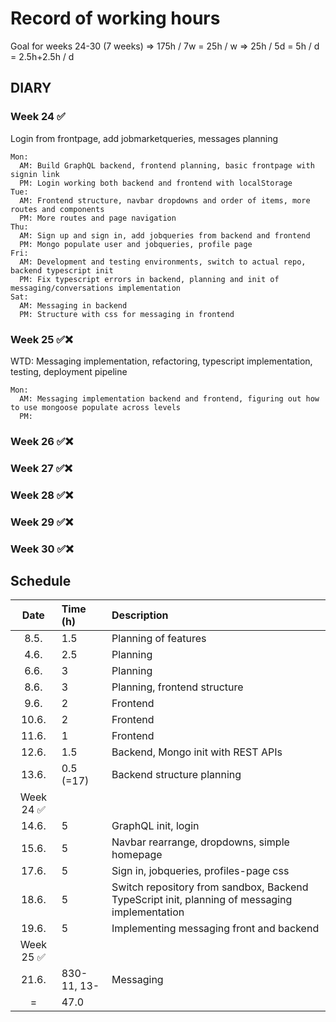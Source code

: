 # Record of working hours

Goal for weeks 24-30 (7 weeks)
  => 175h / 7w = 25h / w
  => 25h / 5d = 5h / d = 2.5h+2.5h / d


## DIARY
  ### Week 24 ✅ 
  Login from frontpage, add jobmarketqueries, messages planning

    Mon: 
      AM: Build GraphQL backend, frontend planning, basic frontpage with signin link
      PM: Login working both backend and frontend with localStorage
    Tue:
      AM: Frontend structure, navbar dropdowns and order of items, more routes and components
      PM: More routes and page navigation
    Thu:
      AM: Sign up and sign in, add jobqueries from backend and frontend
      PM: Mongo populate user and jobqueries, profile page
    Fri:
      AM: Development and testing environments, switch to actual repo, backend typescript init
      PM: Fix typescript errors in backend, planning and init of messaging/conversations implementation
    Sat:
      AM: Messaging in backend
      PM: Structure with css for messaging in frontend
  
  ### Week 25 ✅❌
  WTD: Messaging implementation, refactoring, typescript implementation, testing, deployment pipeline

    Mon:
      AM: Messaging implementation backend and frontend, figuring out how to use mongoose populate across levels
      PM:
  ### Week 26 ✅❌
  ### Week 27 ✅❌
  ### Week 28 ✅❌
  ### Week 29 ✅❌
  ### Week 30 ✅❌


## Schedule

| Date  | Time (h)  | Description   |
| :----:|:-----     | :-----        |
| 8.5.  | 1.5       | Planning of features |
| 4.6.  | 2.5       | Planning |
| 6.6.  | 3         | Planning |
| 8.6.  | 3         | Planning, frontend structure |
| 9.6.  | 2         | Frontend |
| 10.6. | 2         | Frontend |
| 11.6. | 1         | Frontend |
| 12.6. | 1.5       | Backend, Mongo init with REST APIs |
| 13.6. | 0.5 (=17) | Backend structure planning |
| Week 24 ✅ |||   
| 14.6. | 5   | GraphQL init, login |
| 15.6. | 5   | Navbar rearrange, dropdowns, simple homepage  |
| 17.6. | 5   | Sign in, jobqueries, profiles-page css |
| 18.6. | 5   | Switch repository from sandbox, Backend TypeScript init, planning of messaging implementation |
| 19.6. | 5   | Implementing messaging front and backend |
| Week 25 ✅ |||   
| 21.6. | 830-11, 13-  | Messaging |
| =     | 47.0      |               |
